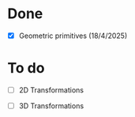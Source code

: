# Done

- [x] Geometric primitives (18/4/2025)



# To do

- [ ] 2D Transformations

- [ ] 3D Transformations
